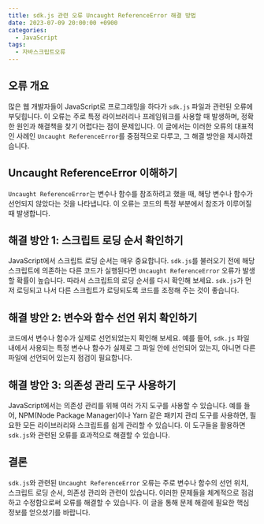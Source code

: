 ```yaml
---
title: sdk.js 관련 오류 Uncaught ReferenceError 해결 방법
date: 2023-07-09 20:00:00 +0900
categories:
  - JavaScript
tags:
  - 자바스크립트오류
---
```


## 오류 개요

많은 웹 개발자들이 JavaScript로 프로그래밍을 하다가 `sdk.js` 파일과 관련된 오류에 부딪힙니다. 이 오류는 주로 특정 라이브러리나 프레임워크를 사용할 때 발생하며, 정확한 원인과 해결책을 찾기 어렵다는 점이 문제입니다. 이 글에서는 이러한 오류의 대표적인 사례인 `Uncaught ReferenceError`를 중점적으로 다루고, 그 해결 방안을 제시하겠습니다.

## Uncaught ReferenceError 이해하기

`Uncaught ReferenceError`는 변수나 함수를 참조하려고 했을 때, 해당 변수나 함수가 선언되지 않았다는 것을 나타냅니다. 이 오류는 코드의 특정 부분에서 참조가 이루어질 때 발생합니다.

## 해결 방안 1: 스크립트 로딩 순서 확인하기

JavaScript에서 스크립트 로딩 순서는 매우 중요합니다. `sdk.js`를 불러오기 전에 해당 스크립트에 의존하는 다른 코드가 실행된다면 `Uncaught ReferenceError` 오류가 발생할 확률이 높습니다. 따라서 스크립트의 로딩 순서를 다시 확인해 보세요. `sdk.js`가 먼저 로딩되고 나서 다른 스크립트가 로딩되도록 코드를 조정해 주는 것이 좋습니다.

## 해결 방안 2: 변수와 함수 선언 위치 확인하기

코드에서 변수나 함수가 실제로 선언되었는지 확인해 보세요. 예를 들어, `sdk.js` 파일 내에서 사용되는 특정 변수나 함수가 실제로 그 파일 안에 선언되어 있는지, 아니면 다른 파일에 선언되어 있는지 점검이 필요합니다.

## 해결 방안 3: 의존성 관리 도구 사용하기

JavaScript에서는 의존성 관리를 위해 여러 가지 도구를 사용할 수 있습니다. 예를 들어, NPM(Node Package Manager)이나 Yarn 같은 패키지 관리 도구를 사용하면, 필요한 모든 라이브러리와 스크립트를 쉽게 관리할 수 있습니다. 이 도구들을 활용하면 `sdk.js`와 관련된 오류를 효과적으로 해결할 수 있습니다.

## 결론

`sdk.js`와 관련된 `Uncaught ReferenceError` 오류는 주로 변수나 함수의 선언 위치, 스크립트 로딩 순서, 의존성 관리와 관련이 있습니다. 이러한 문제들을 체계적으로 점검하고 수정함으로써 오류를 해결할 수 있습니다. 이 글을 통해 문제 해결에 필요한 핵심 정보를 얻으셨기를 바랍니다.